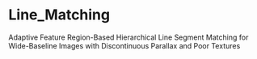 # Line_Matching
Adaptive Feature Region-Based Hierarchical Line Segment Matching for Wide-Baseline Images with Discontinuous Parallax and Poor Textures
